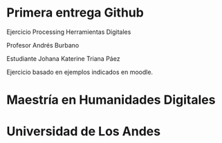 # Primera entrega Github

Ejercicio Processing Herramientas Digitales

Profesor Andrés Burbano


Estudiante Johana Katerine Triana Páez


Ejercicio basado en ejemplos indicados en moodle.


# Maestría en Humanidades Digitales

# Universidad de Los Andes
